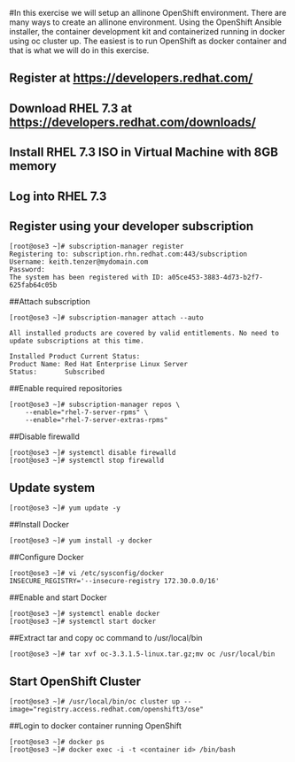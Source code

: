 #In this exercise we will setup an allinone OpenShift environment. There are many ways to create an allinone environment. Using the OpenShift Ansible installer, the container development kit and containerized running in docker using oc cluster up. The easiest is to run OpenShift as docker container and that is what we will do in this exercise.

## Register at https://developers.redhat.com/
## Download RHEL 7.3 at https://developers.redhat.com/downloads/
## Install RHEL 7.3 ISO in Virtual Machine with 8GB memory
## Log into RHEL 7.3
## Register using your developer subscription
```
[root@ose3 ~]# subscription-manager register
Registering to: subscription.rhn.redhat.com:443/subscription
Username: keith.tenzer@mydomain.com
Password: 
The system has been registered with ID: a05ce453-3883-4d73-b2f7-625fab64c05b
```
##Attach subscription
```
[root@ose3 ~]# subscription-manager attach --auto

All installed products are covered by valid entitlements. No need to update subscriptions at this time.

Installed Product Current Status:
Product Name: Red Hat Enterprise Linux Server
Status:       Subscribed
```
##Enable required repositories
```
[root@ose3 ~]# subscription-manager repos \
    --enable="rhel-7-server-rpms" \
    --enable="rhel-7-server-extras-rpms"
```
##Disable firewalld
```
[root@ose3 ~]# systemctl disable firewalld
[root@ose3 ~]# systemctl stop firewalld
```
## Update system
```
[root@ose3 ~]# yum update -y
```
##Install Docker
```
[root@ose3 ~]# yum install -y docker
```
##Configure Docker
```
[root@ose3 ~]# vi /etc/sysconfig/docker
INSECURE_REGISTRY='--insecure-registry 172.30.0.0/16'
```
##Enable and start Docker
```
[root@ose3 ~]# systemctl enable docker
[root@ose3 ~]# systemctl start docker
```
##Extract tar and copy oc command to /usr/local/bin
```
[root@ose3 ~]# tar xvf oc-3.3.1.5-linux.tar.gz;mv oc /usr/local/bin
```
## Start OpenShift Cluster
```
[root@ose3 ~]# /usr/local/bin/oc cluster up --image="registry.access.redhat.com/openshift3/ose"
```
##Login to docker container running OpenShift
```
[root@ose3 ~]# docker ps
[root@ose3 ~]# docker exec -i -t <container id> /bin/bash
```

